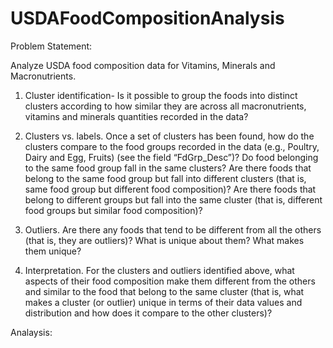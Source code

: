 # USDAFoodCompositionAnalysis

 
Problem Statement:

Analyze USDA food composition data for Vitamins, Minerals and Macronutrients.

1. Cluster identification- Is it possible to group the foods into distinct clusters according to how similar they are across all macronutrients, vitamins and minerals quantities recorded in the data?


2. Clusters vs. labels. Once a set of clusters has been found, how do the clusters compare to the food groups recorded in the data (e.g., Poultry, Dairy and Egg, Fruits) (see the field “FdGrp_Desc”)?
Do food belonging to the same food group fall in the same clusters?
Are there foods that belong to the same food group but fall into different clusters (that is, same food group but different food composition)?
Are there foods that belong to different groups but fall into the same cluster (that is, different food groups but similar food composition)?

3. Outliers. Are there any foods that tend to be different from all the others (that is, they are outliers)? What is unique about them? What makes them unique?


4. Interpretation. For the clusters and outliers identified above, what aspects of their food composition make them different from the others and similar to the food that belong to the same cluster (that is, what makes a cluster (or outlier) unique in terms of their data values and distribution and how does it compare to the other clusters)?





Analaysis:

